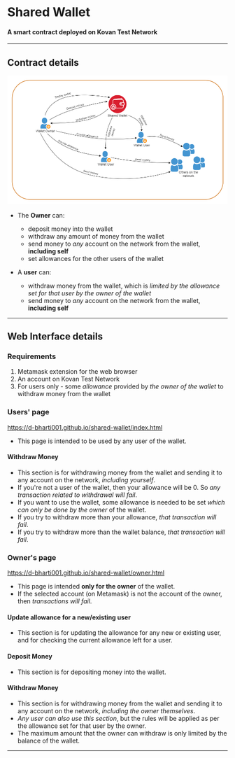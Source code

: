 # Shared Wallet
#### A smart contract deployed on Kovan Test Network

---

## Contract details

![Wallet illustration](wallet-illustration.png)

* The **Owner** can:
  * deposit money into the wallet
  * withdraw any amount of money from the wallet
  * send money to _any_ account on the network from the wallet, **including self**
  * set allowances for the other users of the wallet

* A **user** can:
  * withdraw money from the wallet, which is _limited by the allowance set for that user by the owner of the wallet_
  * send money to _any_ account on the network from the wallet, **including self**

---

## Web Interface details

### Requirements

1. Metamask extension for the web browser
2. An account on Kovan Test Network
3. For users only - some _allowance_ provided by _the owner of the wallet_ to withdraw money from the wallet

### Users' page

https://d-bharti001.github.io/shared-wallet/index.html

- This page is intended to be used by any user of the wallet.

#### Withdraw Money
- This section is for withdrawing money from the wallet and sending it to any account on the network, _including yourself_.
- If you're not a user of the wallet, then your allowance will be 0. So _any transaction related to withdrawal will fail_.
- If you want to use the wallet, some allowance is needed to be set _which can only be done by the owner_ of the wallet.
- If you try to withdraw more than your allowance, _that transaction will fail_.
- If you try to withdraw more than the wallet balance, _that transaction will fail_.

### Owner's page

https://d-bharti001.github.io/shared-wallet/owner.html

- This page is intended **only for the owner** of the wallet.
- If the selected account (on Metamask) is not the account of the owner, then _transactions will fail_.

#### Update allowance for a new/existing user
- This section is for updating the allowance for any new or existing user, and for checking the current allowance left for a user.

#### Deposit Money
- This section is for depositing money into the wallet.

#### Withdraw Money
- This section is for withdrawing money from the wallet and sending it to any account on the network, _including the owner themselves_.
- _Any user can also use this section_, but the rules will be applied as per the allowance set for that user by the owner.
- The maximum amount that the owner can withdraw is only limited by the balance of the wallet.

---
